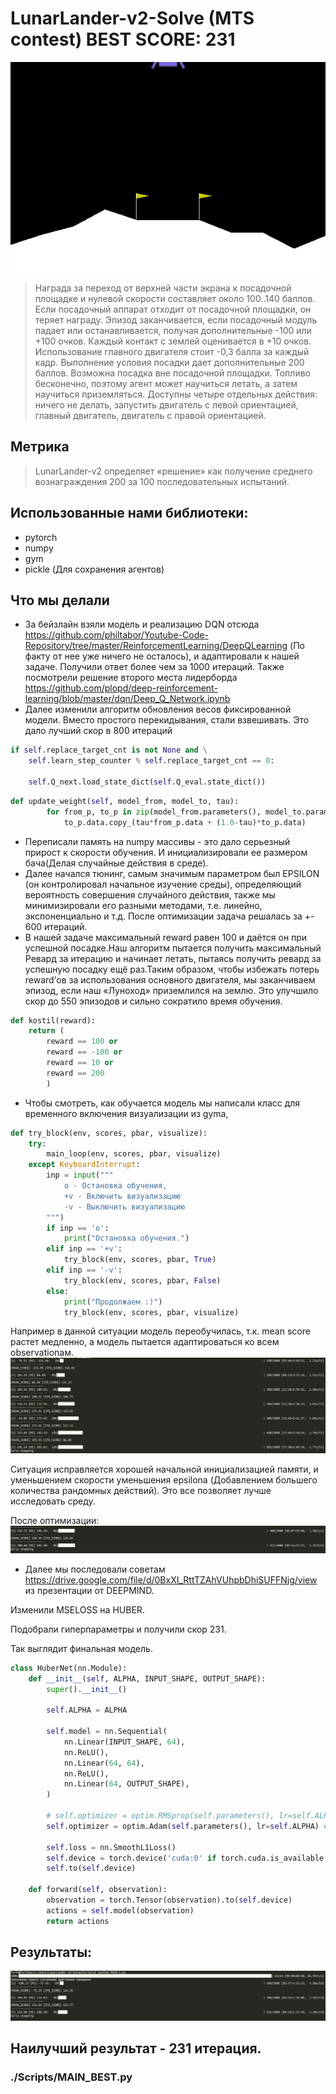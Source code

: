 # LunarLander-v2-Solve (MTS contest) BEST SCORE: 231

![preview](https://github.com/furfa/LunarLander-v2-Solve/blob/master/img/preview.gif)

> Награда за переход от верхней части экрана к посадочной площадке и нулевой скорости составляет около 100..140 баллов. Если посадочный аппарат отходит от посадочной площадки, он теряет награду. Эпизод заканчивается, если посадочный модуль падает или останавливается, получая дополнительные -100 или +100 очков. Каждый контакт с землей оценивается в +10 очков. Использование главного двигателя стоит -0,3 балла за каждый кадр. Выполнение условия посадки дает дополнительные 200 баллов. Возможна посадка вне посадочной площадки. Топливо бесконечно, поэтому агент может научиться летать, а затем научиться приземляться. Доступны четыре отдельных действия: ничего не делать, запустить двигатель с левой ориентацией, главный двигатель, двигатель с правой ориентацией.
## Метрика
> LunarLander-v2 определяет «решение» как получение среднего вознаграждения 200 за 100 последовательных испытаний.

## Использованные нами библиотеки:
* pytorch
* numpy
* gym
* pickle (Для сохранения агентов)

## Что мы делали
* За бейзлайн взяли модель и реализацию DQN отсюда https://github.com/philtabor/Youtube-Code-Repository/tree/master/ReinforcementLearning/DeepQLearning (По факту от нее уже ничего не осталось), и адаптировали к нашей задаче. Получили ответ более чем за 1000 итераций. Также посмотрели решение второго места лидерборда https://github.com/plopd/deep-reinforcement-learning/blob/master/dqn/Deep_Q_Network.ipynb 
* Далее изменили алгоритм обновления весов фиксированной модели. Вместо простого перекидывания, стали взвешивать. Это дало лучший скор в 800 итераций
```python
if self.replace_target_cnt is not None and \
    self.learn_step_counter % self.replace_target_cnt == 0:

    self.Q_next.load_state_dict(self.Q_eval.state_dict())
```

```python
def update_weight(self, model_from, model_to, tau):
        for from_p, to_p in zip(model_from.parameters(), model_to.parameters()):
            to_p.data.copy_(tau*from_p.data + (1.0-tau)*to_p.data)
```
* Переписали память на numpy массивы - это дало серьезный прирост к скорости обучения. И инициализировали ее размером бача(Делая случайные действия в среде).
* Далее начался тюнинг, самым значимым параметром был EPSILON (он контролировал начальное изучение среды), определяющий вероятность совершения случайного действия, также мы минимизировали его разными методами, т.е. линейно, экспоненциально и т.д. После оптимизации задача решалась за +- 600 итераций.
* В нашей задаче максимальный reward равен 100 и даётся он при успешной посадке.Наш алгоритм пытается получить максимальный Ревард за итерацию и начинает летать, пытаясь получить ревард за успешную посадку ещё раз.Таким образом, чтобы избежать потерь reward’ов 
за использования основного двигателя, мы заканчиваем эпизод, если наш «Луноход» приземлился на землю. Это улучшило скор до 550 эпизодов и сильно сократило время обучения.
```python
def kostil(reward):
    return (
        reward == 100 or 
        reward == -100 or 
        reward == 10 or 
        reward == 200
        )
```
* Чтобы смотреть, как обучается модель мы написали класс для временного включения визуализации из gymа, 
```python
def try_block(env, scores, pbar, visualize):
    try:
        main_loop(env, scores, pbar, visualize)
    except KeyboardInterrupt:
        inp = input("""
            o - Остановка обучения,
            +v - Включить визуализацию
            -v - Выключить визуализацию
        """)
        if inp == 'o':
            print("Остановка обучения.")
        elif inp == '+v':
            try_block(env, scores, pbar, True)
        elif inp == '-v':
            try_block(env, scores, pbar, False)
        else:
            print("Продолжаем :)")
            try_block(env, scores, pbar, visualize)
```
Например в данной ситуации модель переобучилась, т.к. mean score растет медленно, а модель пытается адаптироваться ко всем observationам.
![alt](https://github.com/furfa/LunarLander-v2-Solve/blob/master/img/605.png)

Ситуация исправляется хорошей начальной инициализацией памяти, и уменьшением скорости уменьшения epsilona (Добавлением большего количества рандомных действий). Это все позволяет лучше исследовать среду. 

После оптимизации: 
![alt](https://github.com/furfa/LunarLander-v2-Solve/blob/master/img/411.jpg)

* Далее мы последовали советам https://drive.google.com/file/d/0BxXI_RttTZAhVUhpbDhiSUFFNjg/view из презентации от DEEPMIND.

Изменили MSELOSS на HUBER.

Подобрали гиперпараметры и получили скор 231.

Так выглядит финальная модель.

```python
class HuberNet(nn.Module):
    def __init__(self, ALPHA, INPUT_SHAPE, OUTPUT_SHAPE):
        super().__init__()

        self.ALPHA = ALPHA

        self.model = nn.Sequential(
            nn.Linear(INPUT_SHAPE, 64),
            nn.ReLU(),
            nn.Linear(64, 64),
            nn.ReLU(),
            nn.Linear(64, OUTPUT_SHAPE),
        )

        # self.optimizer = optim.RMSprop(self.parameters(), lr=self.ALPHA, momentum=0.0001) # Tune this
        self.optimizer = optim.Adam(self.parameters(), lr=self.ALPHA) # Tune this

        self.loss = nn.SmoothL1Loss()
        self.device = torch.device('cuda:0' if torch.cuda.is_available() else 'cpu')     
        self.to(self.device)

    def forward(self, observation):
        observation = torch.Tensor(observation).to(self.device)
        actions = self.model(observation)
        return actions
```

## Результаты:

![alt](https://github.com/furfa/LunarLander-v2-Solve/blob/master/img/231.jpg)

## Наилучший результат - 231 итерация.

### ./Scripts/MAIN_BEST.py 